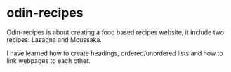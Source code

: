 # odin-recipes

Odin-recipes is about creating a food based recipes website, it include two recipes: Lasagna and Moussaka.

I have learned how to create headings, ordered/unordered lists and how to link webpages to each other.
